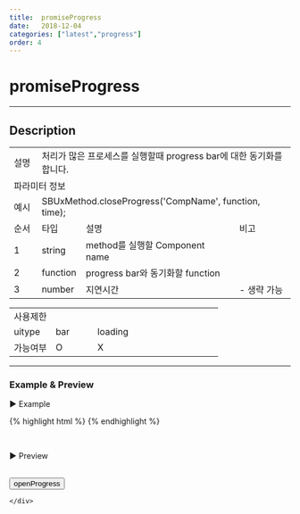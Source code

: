 ```yaml
---
title:  promiseProgress
date:   2018-12-04
categories: ["latest","progress"]
order: 4
---
```


promiseProgress
===

---

## Description

<table style="width:100%">
    <colgroup>
        <col width="10%"/>
        <col width="15%"/>
        <col width="55%"/>
        <col width="20%"/>
    </colgroup>
    <tr>
        <td class="tdTitle tdBg">설명</td>
        <td colspan="3">처리가 많은 프로세스를 실행할때 progress bar에 대한 동기화를 합니다.</td>
    </tr>
    <tr>
        <td class="tdTitle tdCenter tdBg" colspan="4">파라미터 정보</td>
    </tr>
    <tr>
        <td class="tdTitle tdCenter tdBg">예시</td>
        <td colspan="3">SBUxMethod.closeProgress('CompName', function, time);</td>
    </tr>
    <tr>
        <td class="tdTitle tdCenter tdBg">순서</td>
        <td class="tdTitle tdCenter tdBg">타입</td>
        <td class="tdTitle tdCenter tdBg">설명</td>
        <td class="tdTitle tdCenter tdBg">비고</td>
    </tr>
    <tr>
        <td class="tdCenter">1</td>
        <td class="tdCenter">string</td>
        <td>method를 실행할 Component name</td>
        <td></td>
    </tr>
    <tr>
        <td class="tdCenter">2</td>
        <td class="tdCenter">function</td>
        <td>progress bar와 동기화할 function</td>
        <td></td>
    </tr>
    <tr>
        <td class="tdCenter">3</td>
        <td class="tdCenter">number</td>
        <td>지연시간</td>
        <td>- 생략 가능</td>
    </tr>
</table>
<table style="width:100%">
    <colgroup>
        <col width="20%"/>
        <col width="20%"/>
        <col width="20%"/>
        <col width="20%"/>
        <col width="20%"/>
    </colgroup>
    <tr>
        <td class="tdTitle tdBg tdCenter" colspan="5">사용제한</td>
    </tr>
    <tr>
        <td class="tdTitle tdBg">uitype</td>
        <td class="tdCenter">bar</td>
        <td class="tdCenter">loading</td>
        <td></td>
        <td></td>
    </tr>
    <tr>
        <td class="tdTitle tdBg">가능여부</td>
        <td class="tdBlue tdCenter">O</td>
        <td class="tdCenter">X</td>
        <td></td>
        <td></td>
    </tr>
</table>

---
### Example & Preview

<script>
    function progressFunc(){
        alert('ddd');
    }
</script>

<sbux-tabs id="exTab1" name="exTab1" uitype="normal" title-target-id-array="exTab1_1" title-text-array="bar">
</sbux-tabs>
<div class="tab-content">
    <div id="exTab1_1">

▶ Example

{% highlight html %}
<sbux-progress id="sbIdx1" name="sbTagNm1" uitype="bar" show-openlayer="true" is-modal="false">
    <progress-bar>
        <bar valuenow="20"></bar>
    </progress-bar>
</sbux-progress>
{% endhighlight %}

<br>

▶ Preview

<br>
<input type="button" value="openProgress" onclick="SBUxMethod.openProgress('sbTagNm1', progressFunc, 500);">
<sbux-progress id="sbIdx1" name="sbTagNm1" uitype="bar" is-modal="false" indicator-type="stacked">
    <progress-bar>
        <bar valuenow="0"></bar>
    </progress-bar>
</sbux-progress>

    </div>
</div>
